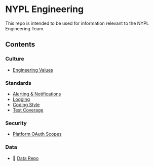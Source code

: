 # NYPL Engineering

This repo is intended to be used for information relevant to the NYPL Engineering Team.

## Contents

### Culture

* [Engineering Values](culture/values.md)

### Standards

* [Alerting & Notifications](standards/alerting.md)
* [Logging](standards/logging.md)
* [Coding Style](standards/coding-standards.md)
* [Test Coverage](standars/test-coverage.md)

### Security

* [Platform OAuth Scopes](security/scopes.md)

### Data

* :link: [Data Repo](https://github.com/NYPL/nypl-core)
